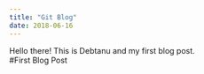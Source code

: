 ```yaml
---
title: "Git Blog"
date: 2018-06-16
---
```

Hello there! This is Debtanu and my first blog post.<br>
#First Blog Post
